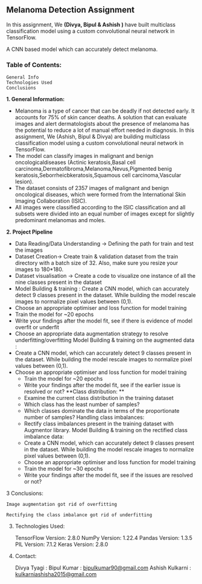 ## Melanoma Detection Assignment


In this assignment, We **(Divya, Bipul & Ashish )** have built multiclass classification model using a custom convolutional neural network in TensorFlow.

A CNN based model which can accurately detect melanoma.

### Table of Contents: 
    General Info
    Technologies Used
    Conclusions
    
    
  **1. General Information:**

   - Melanoma is a type of cancer that can be deadly if not detected early. It accounts for 75% of skin cancer deaths. A solution that can evaluate images and alert         dermatologists about the presence of melanoma has the potential to reduce a lot of manual effort needed in diagnosis. In this assignment, We (Ashish, Bipul &           Divya) are building multiclass classification model using a custom convolutional neural network in TensorFlow.
   - The model can classify images  in malignant and benign oncologicaldiseases (Actinic keratosis,Basal cell carcinoma,Dermatofibroma,Melanoma,Nevus,Pigmented benig       keratosis,Seborrheicbkeratosis,Squamous cell carcinoma,Vascular lesion).
   - The dataset consists of 2357 images of malignant and benign oncological diseases, which were formed from the International Skin Imaging Collaboration (ISIC). 
   - All images were classified according to the ISIC classification and all subsets were divided into an equal number of images except for slightly predominant           melanomas and moles.
   
  **2. Project Pipeline**
  
- Data Reading/Data Understanding → Defining the path for train and test the images
- Dataset Creation→ Create train & validation dataset from the train directory with a batch size of 32. Also, make sure you resize your images to 180*180.
- Dataset visualisation → Create a code to visualize one instance of all the nine classes present in the dataset
- Model Building & training : Create a CNN model, which can accurately detect 9 classes present in the dataset. While building the model rescale images to normalize   pixel values between (0,1).
- Choose an appropriate optimiser and loss function for model training
-  Train the model for ~20 epochs
- Write your findings after the model fit, see if there is evidence of model overfit or underfit
- Choose an appropriate data augmentation strategy to resolve underfitting/overfitting Model Building & training on the augmented data :
- Create a CNN model, which can accurately detect 9 classes present in the dataset. While building the model rescale images to normalize pixel values between (0,1).
- Choose an appropriate optimiser and loss function for model training
   - Train the model for ~20 epochs
   - Write your findings after the model fit, see if the earlier issue is resolved or not? **Class distribution: **
   - Examine the current class distribution in the training dataset
   - Which class has the least number of samples?
   - Which classes dominate the data in terms of the proportionate number of samples? Handling class imbalances:
   - Rectify class imbalances present in the training dataset with Augmentor library. Model Building & training on the rectified class imbalance data:
   - Create a CNN model, which can accurately detect 9 classes present in the dataset. While building the model rescale images to normalize pixel values between (0,1).
   - Choose an appropriate optimiser and loss function for model training
   - Train the model for ~30 epochs
   - Write your findings after the model fit, see if the issues are resolved or not?
    
 3 Conclusions:

    Image augmentation got rid of overfitting
    
    Rectifying the class imbalance got rid of underfitting
    
3) Technologies Used:

    TensorFlow Version:  2.8.0
    NumPy Version:  1.22.4
    Pandas Version:  1.3.5
    PIL Version:  7.1.2
    Keras Version:  2.8.0
    

4) Contact:

   Divya Tyagi : 
   Bipul Kumar : bipulkumar90@gmail.com
   Ashish Kulkarni : kulkarniashisha2015@gmail.com
